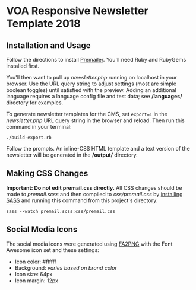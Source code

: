 # VOA Responsive Newsletter Template 2018

## Installation and Usage

Follow the directions to install [Premailer](https://github.com/premailer/premailer). You'll need Ruby and RubyGems installed first.

You'll then want to pull up *newsletter.php* running on localhost in your browser. Use the URL query string to adjust settings (most are simple boolean toggles) until satisfied with the preview. Adding an additional language requires a language config file and test data; see **/languages/** directory for examples.

To generate newsletter templates for the CMS, set `export=1` in the *newsletter.php* URL query string in the browser and reload. Then run this command in your terminal:

`./build-export.rb`

Follow the prompts. An inline-CSS HTML template and a text version of the newsletter will be generated in the **/output/** directory.


## Making CSS Changes

**Important: Do not edit premail.css directly.** All CSS changes should be made to *premail.scss* and then compiled to *css/premail.css* by [installing SASS](http://sass-lang.com/install) and running this command from this project's directory:

`sass --watch premail.scss:css/premail.css`


## Social Media Icons

The social media icons were generated using [FA2PNG](http://fa2png.io/) with the Font Awesome icon set and these settings:

- Icon color: #ffffff
- Background: *varies based on brand color*
- Icon size: 64px
- Icon margin: 12px
